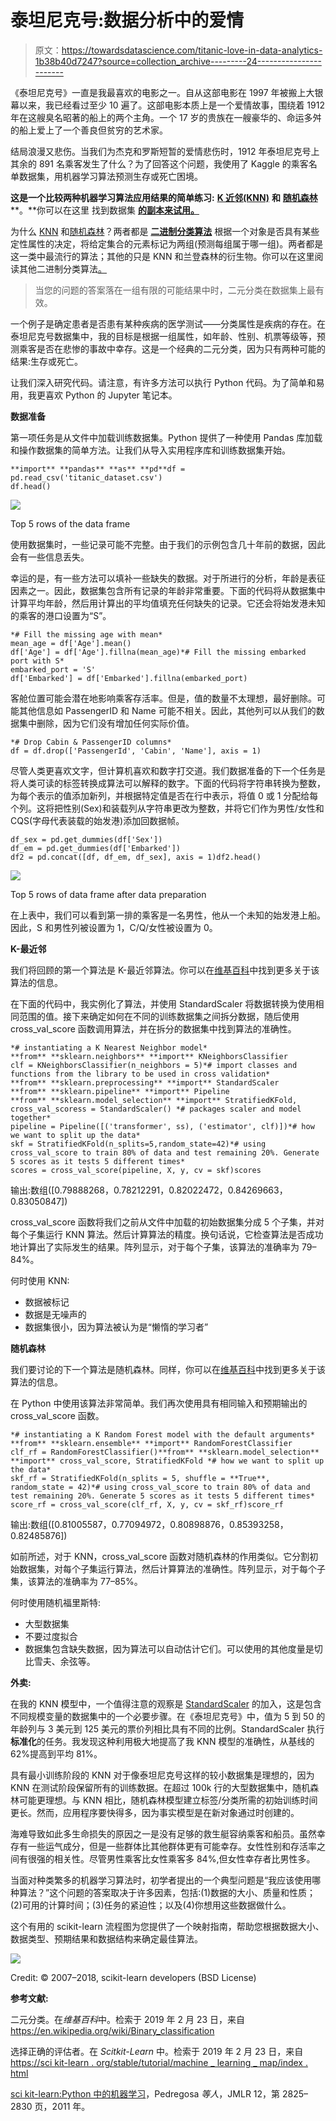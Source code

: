 # 泰坦尼克号:数据分析中的爱情

> 原文：<https://towardsdatascience.com/titanic-love-in-data-analytics-1b38b40d7247?source=collection_archive---------24----------------------->

《泰坦尼克号》一直是我最喜欢的电影之一。自从这部电影在 1997 年被搬上大银幕以来，我已经看过至少 10 遍了。这部电影本质上是一个爱情故事，围绕着 1912 年在这艘臭名昭著的船上的两个主角。一个 17 岁的贵族在一艘豪华的、命运多舛的船上爱上了一个善良但贫穷的艺术家。

结局浪漫又悲伤。当我们为杰克和罗斯短暂的爱情悲伤时，1912 年泰坦尼克号上其余的 891 名乘客发生了什么？为了回答这个问题，我使用了 Kaggle 的乘客名单数据集，用机器学习算法预测生存或死亡困境。

**这是一个比较两种机器学习算法应用结果的简单练习:** [**K 近邻(KNN)**](https://www.analyticsvidhya.com/blog/2018/03/introduction-k-neighbours-algorithm-clustering/) **和** [**随机森林**](https://www.datascience.com/resources/notebooks/random-forest-intro) **。**你可以在这里 找到数据集 [**的副本来试用。**](https://www.kaggle.com/c/titanic)

为什么 [KNN](https://en.wikipedia.org/wiki/K-nearest_neighbors_algorithm) 和[随机森林](/the-random-forest-algorithm-d457d499ffcd)？两者都是 [**二进制分类算法**](https://en.wikipedia.org/wiki/Binary_classification) 根据一个对象是否具有某些定性属性的决定，将给定集合的元素标记为两组(预测每组属于哪一组)。两者都是这一类中最流行的算法；其他的只是 KNN 和兰登森林的衍生物。你可以在这里阅读其他二进制分类算法[。](https://www.google.com/search?q=types+of+binary+classification+models&oq=types+of+binary+classi&aqs=chrome.0.0j69i57j0l2.3784j1j4&sourceid=chrome&ie=UTF-8)

> 当您的问题的答案落在一组有限的可能结果中时，二元分类在数据集上最有效。

一个例子是确定患者是否患有某种疾病的医学测试——分类属性是疾病的存在。在泰坦尼克号数据集中，我的目标是根据一组属性，如年龄、性别、机票等级等，预测乘客是否在悲惨的事故中幸存。这是一个经典的二元分类，因为只有两种可能的结果:生存或死亡。

让我们深入研究代码。请注意，有许多方法可以执行 Python 代码。为了简单和易用，我更喜欢 Python 的 Jupyter 笔记本。

**数据准备**

第一项任务是从文件中加载训练数据集。Python 提供了一种使用 Pandas 库加载和操作数据集的简单方法。让我们从导入实用程序库和训练数据集开始。

```
**import** **pandas** **as** **pd**df = pd.read_csv('titanic_dataset.csv')
df.head()
```

![](img/94a86feb4ef0a1b382e32976d6ca0f14.png)

Top 5 rows of the data frame

使用数据集时，一些记录可能不完整。由于我们的示例包含几十年前的数据，因此会有一些信息丢失。

幸运的是，有一些方法可以填补一些缺失的数据。对于所进行的分析，年龄是表征因素之一。因此，数据集包含所有记录的年龄非常重要。下面的代码将从数据集中计算平均年龄，然后用计算出的平均值填充任何缺失的记录。它还会将始发港未知的乘客的港口设置为“S”。

```
*# Fill the missing age with mean*
mean_age = df['Age'].mean()
df['Age'] = df['Age'].fillna(mean_age)*# Fill the missing embarked port with S*
embarked_port = 'S'
df['Embarked'] = df['Embarked'].fillna(embarked_port)
```

客舱位置可能会潜在地影响乘客存活率。但是，值的数量不太理想，最好删除。可能其他信息如 PassengerID 和 Name 可能不相关。因此，其他列可以从我们的数据集中删除，因为它们没有增加任何实际价值。

```
*# Drop Cabin & PassengerID columns*
df = df.drop(['PassengerId', 'Cabin', 'Name'], axis = 1)
```

尽管人类更喜欢文字，但计算机喜欢和数字打交道。我们数据准备的下一个任务是将人类可读的标签转换成算法可以解释的数字。下面的代码将字符串转换为整数，为每个表示的值添加新列，并根据特定值是否在行中表示，将值 0 或 1 分配给每个列。这将把性别(Sex)和装载列从字符串更改为整数，并将它们作为男性/女性和 CQS(字母代表装载的始发港)添加回数据帧。

```
df_sex = pd.get_dummies(df['Sex'])
df_em = pd.get_dummies(df['Embarked'])
df2 = pd.concat([df, df_em, df_sex], axis = 1)df2.head()
```

![](img/58832023217a6103cae2e1996b61d548.png)

Top 5 rows of data frame after data preparation

在上表中，我们可以看到第一排的乘客是一名男性，他从一个未知的始发港上船。因此，S 和男性列被设置为 1，C/Q/女性被设置为 0。

**K-最近邻**

我们将回顾的第一个算法是 K-最近邻算法。你可以在[维基百科](https://en.wikipedia.org/wiki/K-nearest_neighbors_algorithm)中找到更多关于该算法的信息。

在下面的代码中，我实例化了算法，并使用 StandardScaler 将数据转换为使用相同范围的值。接下来确定如何在不同的训练数据集之间拆分数据，随后使用 cross_val_score 函数调用算法，并在拆分的数据集中找到算法的准确性。

```
*# instantiating a K Nearest Neighbor model*
**from** **sklearn.neighbors** **import** KNeighborsClassifier
clf = KNeighborsClassifier(n_neighbors = 5)*# import classes and functions from the library to be used in cross validation*
**from** **sklearn.preprocessing** **import** StandardScaler
**from** **sklearn.pipeline** **import** Pipeline
**from** **sklearn.model_selection** **import** StratifiedKFold, cross_val_scoress = StandardScaler() *# packages scaler and model together*
pipeline = Pipeline([('transformer', ss), ('estimator', clf)])*# how we want to split up the data*
skf = StratifiedKFold(n_splits=5,random_state=42)*# using cross_val_score to train 80% of data and test remaining 20%. Generate 5 scores as it tests 5 different times*
scores = cross_val_score(pipeline, X, y, cv = skf)scores
```

输出:数组([0.79888268，0.78212291，0.82022472，0.84269663，0.83050847])

cross_val_score 函数将我们之前从文件中加载的初始数据集分成 5 个子集，并对每个子集运行 KNN 算法。然后计算算法的精度。换句话说，它检查算法是否成功地计算出了实际发生的结果。阵列显示，对于每个子集，该算法的准确率为 79–84%。

何时使用 KNN:

*   数据被标记
*   数据是无噪声的
*   数据集很小，因为算法被认为是“懒惰的学习者”

**随机森林**

我们要讨论的下一个算法是随机森林。同样，你可以在[维基百科](https://en.wikipedia.org/wiki/Random_forest)中找到更多关于该算法的信息。

在 Python 中使用该算法非常简单。我们再次使用具有相同输入和预期输出的 cross_val_score 函数。

```
*# instantiating a K Random Forest model with the default arguments*
**from** **sklearn.ensemble** **import** RandomForestClassifier
clf_rf = RandomForestClassifier()**from** **sklearn.model_selection** **import** cross_val_score, StratifiedKFold *# how we want to split up the data* 
skf_rf = StratifiedKFold(n_splits = 5, shuffle = **True**, random_state = 42)*# using cross_val_score to train 80% of data and test remaining 20%. Generate 5 scores as it tests 5 different times*
score_rf = cross_val_score(clf_rf, X, y, cv = skf_rf)score_rf
```

输出:数组([0.81005587，0.77094972，0.80898876，0.85393258，0.82485876])

如前所述，对于 KNN，cross_val_score 函数对随机森林的作用类似。它分割初始数据集，对每个子集运行算法，然后计算算法的准确性。阵列显示，对于每个子集，该算法的准确率为 77–85%。

何时使用随机福里斯特:

*   大型数据集
*   不要过度拟合
*   数据集包含缺失数据，因为算法可以自动估计它们。可以使用的其他度量是切比雪夫、余弦等。

**外卖:**

在我的 KNN 模型中，一个值得注意的观察是 [StandardScaler](https://scikit-learn.org/stable/modules/generated/sklearn.preprocessing.StandardScaler.html) 的加入，这是包含不同规模变量的数据集中的一个必要步骤。在《泰坦尼克号》中，值为 5 到 50 的年龄列与 3 美元到 125 美元的票价列相比具有不同的比例。StandardScaler 执行**标准化**的任务。我发现这种利用极大地提高了我 KNN 模型的准确性，从基线的 62%提高到平均 81%。

具有最小训练阶段的 KNN 对于像泰坦尼克号这样的较小数据集是理想的，因为 KNN 在测试阶段保留所有的训练数据。在超过 100k 行的大型数据集中，随机森林可能更理想。与 KNN 相比，随机森林模型建立标签/分类所需的初始训练时间更长。然而，应用程序要快得多，因为事实模型是在新对象通过时创建的。

海难导致如此多生命损失的原因之一是没有足够的救生艇容纳乘客和船员。虽然幸存有一些运气成分，但是一些群体比其他群体更有可能幸存。女性性别和存活率之间有很强的相关性。尽管男性乘客比女性乘客多 84%,但女性幸存者比男性多。

当面对种类繁多的机器学习算法时，初学者提出的一个典型问题是“我应该使用哪种算法？”这个问题的答案取决于许多因素，包括:(1)数据的大小、质量和性质；(2)可用的计算时间；(3)任务的紧迫性；以及(4)你想用这些数据做什么。

这个有用的 scikit-learn 流程图为您提供了一个映射指南，帮助您根据数据大小、数据类型、预期结果和数据结构来确定最佳算法。

![](img/0e09a67c871078a388d4af6a80231bae.png)

Credit: © 2007–2018, scikit-learn developers (BSD License)

**参考文献:**

二元分类。在*维基百科*中。检索于 2019 年 2 月 23 日，来自 https://en.wikipedia.org/wiki/Binary_classification

选择正确的评估者。在 *Scitkit-Learn* 中。检索于 2019 年 2 月 23 日，来自[https://sci kit-learn . org/stable/tutorial/machine _ learning _ map/index . html](https://scikit-learn.org/stable/tutorial/machine_learning_map/index.html)

[sci kit-learn:Python 中的机器学习](http://jmlr.csail.mit.edu/papers/v12/pedregosa11a.html)，Pedregosa *等人*，JMLR 12，第 2825–2830 页，2011 年。